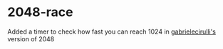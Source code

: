 # 2048-race

Added a timer to check how fast you can reach 1024 in  [gabrielecirulli's](http://gabrielecirulli.github.io/2048/) version of 2048

